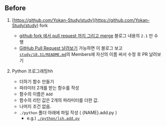 ## Before

1. [https://github.com/Yokan-Study/study](https://github.com/Yokan-Study/study) fork
    - [github fork 에서 pull request 까지 그리고 merge](https://medium.com/axisj/github-fork-%EC%97%90%EC%84%9C-pull-request-%EA%B9%8C%EC%A7%80-%EA%B7%B8%EB%A6%AC%EA%B3%A0-merge-a22bdd097283) 블로그 내용의 `2.1` 만 수행
    - [GitHub Pull Request 날려보기](http://sanghaklee.tistory.com/30) 가능하면 이 블로그 보고 
    [`study/10.31/README.md`](https://github.com/Yokan-Study/study/blob/master/2017/10.31/README.md)의 Members에 자신의 이름 써서 수정 후 PR 날려보기

1. Python 프로그래밍hh
    - 더하기 함수 만들기
    - 파라미터 2개를 받는 함수를 작성
    - 함수의 이름은 `Add`
    - 함수의 리턴 값은 2개의 파라미터를 더한 값.
    - 나머지 조건 없음.
    - `./python` 폴더 아래에 파일 작성 ( {NAME}.add.py )
        - e.g.) [`./python/lsh.add.py`](https://github.com/Yokan-Study/study/blob/master/2017/10.31/python/lsh.add.py)
